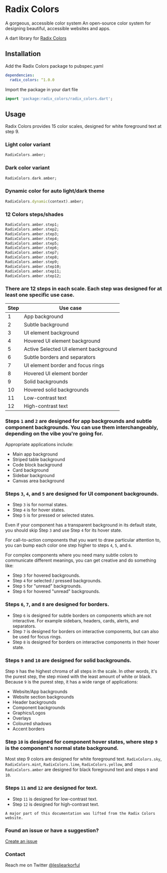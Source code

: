 <!--
This README describes the package. If you publish this package to pub.dev,
this README's contents appear on the landing page for your package.

For information about how to write a good package README, see the guide for
[writing package pages](https://dart.dev/guides/libraries/writing-package-pages).

For general information about developing packages, see the Dart guide for
[creating packages](https://dart.dev/guides/libraries/create-library-packages)
and the Flutter guide for
[developing packages and plugins](https://flutter.dev/developing-packages).
-->

# Radix Colors

A gorgeous, accessible color system
An open-source color system for designing beautiful, accessible websites and apps.

A dart library for <a href="https://www.radix-ui.com/colors" target="_blank">Radix Colors</a>

## Installation

Add the Radix Colors package to pubspec.yaml

```yaml
dependencies:
  radix_colors: ^1.0.0
```

Import the package in your dart file

```dart
import 'package:radix_colors/radix_colors.dart';
```

## Usage

Radix Colors provides 15 color scales, designed for white foreground text at step 9.

### Light color variant

```dart
RadixColors.amber;
```

### Dark color variant

```dart
RadixColors.dark.amber;
```

### Dynamic color for auto light/dark theme

```dart
RadixColors.dynamic(context).amber;
```

### 12 Colors steps/shades

```dart
RadixColors.amber.step1;
RadixColors.amber.step2;
RadixColors.amber.step3;
RadixColors.amber.step4;
RadixColors.amber.step5;
RadixColors.amber.step6;
RadixColors.amber.step7;
RadixColors.amber.step8;
RadixColors.amber.step9;
RadixColors.amber.step10;
RadixColors.amber.step11;
RadixColors.amber.step12;
```

### There are 12 steps in each scale. Each step was designed for at least one specific use case.

| Step | Use case                              |
| ---- | ------------------------------------- |
| 1    | App background                        |
| 2    | Subtle background                     |
| 3    | UI element background                 |
| 4    | Hovered UI element background         |
| 5    | Active Selected UI element background |
| 6    | Subtle borders and separators         |
| 7    | UI element border and focus rings     |
| 8    | Hovered UI element border             |
| 9    | Solid backgrounds                     |
| 10   | Hovered solid backgrounds             |
| 11   | Low-contrast text                     |
| 12   | High-contrast text                    |

### Steps `1` and `2` are designed for app backgrounds and subtle component backgrounds. You can use them interchangeably, depending on the vibe you're going for.

Appropriate applications include:

- Main app background
- Striped table background
- Code block background
- Card background
- Sidebar background
- Canvas area background

### Steps `3`, `4`, and `5` are designed for UI component backgrounds.

- Step `3` is for normal states.
- Step `4` is for hover states.
- Step `5` is for pressed or selected states.

Even if your component has a transparent background in its default state, you should skip Step `3` and use Step `4` for its hover state.

For call-to-action components that you want to draw particular attention to, you can bump each color one step higher to steps `4`, `5`, and `6`.

For complex components where you need many subtle colors to communicate different meanings, you can get creative and do something like:

- Step `3` for hovered backgrounds.
- Step `4` for selected / pressed backgrounds.
- Step `5` for "unread" backgrounds.
- Step `6` for hovered "unread" backgrounds.

### Steps `6`, `7`, and `8` are designed for borders.

- Step `6` is designed for subtle borders on components which are not interactive. For example sidebars, headers, cards, alerts, and separators.
- Step `7` is designed for borders on interactive components, but can also be used for focus rings.
- Step `8` is designed for borders on interactive components in their hover state.

### Steps `9` and `10` are designed for solid backgrounds.

Step `9` has the highest chroma of all steps in the scale. In other words, it's the purest step, the step mixed with the least amount of white or black. Because `9` is the purest step, it has a wide range of applications:

- Website/App backgrounds
- Website section backgrounds
- Header backgrounds
- Component backgrounds
- Graphics/Logos
- Overlays
- Coloured shadows
- Accent borders

### Step `10` is designed for component hover states, where step `9` is the component's normal state background.

Most step 9 colors are designed for white foreground text. `RadixColors.sky`, `RadixColors.mint`,
`RadixColors.lime`, `RadixColors.yellow`, and `RadixColors.amber` are designed for black foreground text and steps
`9` and `10`.

### Steps `11` and `12` are designed for text.

- Step `11` is designed for low-contrast text.
- Step `12` is designed for high-contrast text.

```
A major part of this documentation was lifted from the Radix Colors website.
```

### Found an issue or have a suggestion?

<a href="https://github.com/lesliearkorful/radix_colors/issues/new" target="_blank"> Create an issue</a>

### Contact

Reach me on Twitter <a href="https://twitter.com/lesliearkorful" target="_blank">@lesliearkorful</a>
